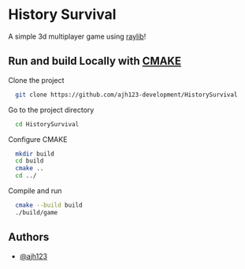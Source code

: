 
# History Survival

A simple 3d multiplayer game using [raylib](https://github.com/raysan5/raylib/tree/master/examples)!


## Run and build Locally with [CMAKE](cmake.org)

Clone the project

```bash
  git clone https://github.com/ajh123-development/HistorySurvival
```

Go to the project directory

```bash
  cd HistorySurvival
```

Configure CMAKE

```bash
  mkdir build
  cd build
  cmake ..
  cd ../
```

Compile and run

```bash
  cmake --build build
  ./build/game
```


## Authors

- [@ajh123](https://www.github.com/ajh123)

